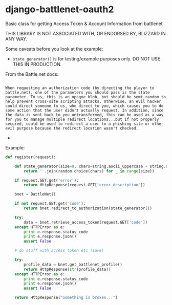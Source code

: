django-battlenet-oauth2
=======================

Basic class for getting Access Token &amp; Account Information from battlenet

THIS LIBRARY IS NOT ASSOCIATED WITH, OR ENDORSED BY, BLIZZARD IN ANY WAY.

Some caveats before you look at the example:

* `state_generator()` is for testing/example purposes only.  DO NOT USE THIS IN PRODUCTION.

From the Battle.net docs:

```State Parameter

When requesting an authorization code (by directing the player to battle.net), one of the parameters you should pass is the state parameter. To us, this is an opaque blob, but should be semi-random to help prevent cross-site scripting attacks. Otherwise, an evil hacker could direct someone to us, who direct to you, which causes you to do some action that the user didn't actually request. In addition, since the data is sent back to you untransformed, this can be used as a way for you to manage multiple redirect locations...but if not properly secured, could be used to redirect a user to a phishing site or other evil purpose because the redirect location wasn't checked.
```

*

Example:

```python
def register(request):

    def state_generator(size=8, chars=string.ascii_uppercase + string.digits):
        return ''.join(random.choice(chars) for _ in range(size))

    if request.GET.get('error'):
        return HttpResponse(request.GET['error_description'])

    bnet = BattleNet()

    if not request.GET.get('code'):
        return bnet.redirect_to_authorization(state_generator())

    try:
        data = bnet.retrieve_access_token(request.GET['code'])
    except HTTPError as e:
        print e.response.status_code
        print e.response.json()
        assert False

    # do stuff with access token etc (save)

    try:
        profile_data = bnet.get_battlenet_profile()
        return HttpResponse(str(profile_data))
    except HTTPError as e:
        print e.response.status_code
        print e.response.json()
        assert False

    return HttpResponse("Something is broken...")
```
